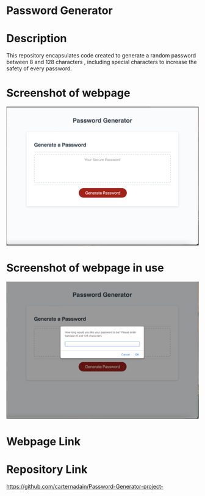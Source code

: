 # Password Generator 


# Description 
This repository encapsulates code created to generate a random password between 8 and 128 characters , including special characters to increase the safety of every password.



# Screenshot of webpage
![Screen Shot of the Portfolio](/assets/images/webpage.png) 

# Screenshot of webpage in use
![Screen Shot of the Portfolio Resized for mobile](/assets/images/webpage-working.png) 


# Webpage Link 


# Repository Link
https://github.com/carternadain/Password-Generator-project-
